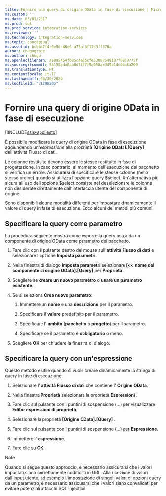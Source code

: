 ```yaml
---
title: Fornire una query di origine OData in fase di esecuzione | Microsoft Docs
ms.custom: ''
ms.date: 03/01/2017
ms.prod: sql
ms.prod_service: integration-services
ms.reviewer: ''
ms.technology: integration-services
ms.topic: conceptual
ms.assetid: bcbba7f4-6e5d-46e6-a73a-3f17d3ff376a
author: chugugrace
ms.author: chugu
ms.openlocfilehash: aa8a5454fb85c4a6bcfe53088549107f09b9772f
ms.sourcegitcommit: 58158eda0aa0d7f87f9d958ae349a14c0ba8a209
ms.translationtype: HT
ms.contentlocale: it-IT
ms.lasthandoff: 03/30/2020
ms.locfileid: "71298205"
---
```

# <a name="provide-an-odata-source-query-at-runtime"></a>Fornire una query di origine OData in fase di esecuzione

[!INCLUDE[ssis-appliesto](../../includes/ssis-appliesto-ssvrpluslinux-asdb-asdw-xxx.md)]


 È possibile modificare la query di origine OData in fase di esecuzione aggiungendo un'*espressione* alla proprietà **[Origine OData].[Query]** dell'attività Flusso di dati.  
  
 Le colonne restituite devono essere le stesse restituite in fase di progettazione. In caso contrario, al momento dell'esecuzione del pacchetto si verifica un errore. Assicurarsi di specificare le stesse colonne (nello stesso ordine) quando si utilizza l'opzione query $select. Un'alternativa più sicura all'uso dell'opzione $select consiste nel deselezionare le colonne non desiderate direttamente dall'interfaccia utente del componente di origine.  
  
 Sono disponibili alcune modalità differenti per impostare dinamicamente il valore di query in fase di esecuzione. Ecco alcuni dei metodi più comuni.  
  
## <a name="provide-the-query-as-a-parameter"></a>Specificare la query come parametro  
 La procedura seguente mostra come esporre la query usata da un componente di origine OData come parametro del pacchetto.  
  
1.  Fare clic con il pulsante destro del mouse sull'**attività Flusso di dati** e selezionare l'opzione **Imposta parametri**.  
  
2.  Nella finestra di dialogo **Imposta parametri** selezionare **[\<< nome del componente di origine OData].[Query]** per **Proprietà**.  
  
3.  Scegliere se **creare un nuovo parametro** o **usare un parametro esistente**.  
  
4.  Se si seleziona **Crea nuovo parametro**:  
  
    1.  Immettere un **nome** e una **descrizione** per il parametro.  
  
    2.  Specificare il **valore** predefinito per il parametro.  
  
    3.  Specificare l' **ambito** (**pacchetto** o **progetto**) per il parametro.  
  
    4.  Specificare se il parametro è **obbligatorio** o meno.  
  
5.  Scegliere **OK** per chiudere la finestra di dialogo.  
  
## <a name="provide-the-query-with-an-expression"></a>Specificare la query con un'espressione
 Questo metodo è utile quando si vuole creare dinamicamente la stringa di query in fase di esecuzione.
  
1.  Selezionare l' **attività Flusso di dati** che contiene l' **Origine OData**.  
  
2.  Nella finestra **Proprietà** selezionare la proprietà **Espressioni** .  
  
3.  Fare clic sul pulsante con i puntini di sospensione (...) per visualizzare **Editor espressioni di proprietà**.  
  
4.  Selezionare la proprietà **[Origine OData].[Query]** .  
  
5.  Fare clic sul pulsante con i puntini di sospensione (...) per **Espressione**.  
  
6.  Immettere l' **espressione**.  
  
7.  Fare clic su **OK**.  
  
> [!NOTE]  
> Quando si segue questo approccio, è necessario assicurarsi che i valori impostati siano correttamente codificati in URL. Alla ricezione di valori dall'input utente, ad esempio l'impostazione di singoli valori di opzioni query da un parametro, è necessario assicurarsi che i valori siano convalidati per evitare potenziali attacchi SQL injection.  
  
  
